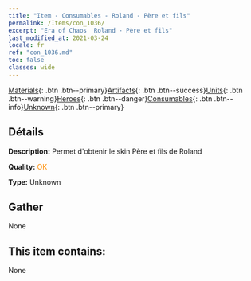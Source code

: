 ```yaml
---
title: "Item - Consumables - Roland - Père et fils"
permalink: /Items/con_1036/
excerpt: "Era of Chaos  Roland - Père et fils"
last_modified_at: 2021-03-24
locale: fr
ref: "con_1036.md"
toc: false
classes: wide
---
```

 [Materials](/fr/Items/){: .btn .btn--primary}[Artifacts](/fr/Items/Artifacts/){: .btn .btn--success}[Units](/fr/Items/Units/){: .btn .btn--warning}[Heroes](/fr/Items/Heroes/){: .btn .btn--danger}[Consumables](/fr/Items/Consumables/){: .btn .btn--info}[Unknown](/fr/Items/Unknown/){: .btn .btn--primary}

## Détails
 **Description:** Permet d'obtenir le skin Père et fils de Roland

 **Quality:** <span style="color: #FF8C00">OK</span>

 **Type:** Unknown

## Gather

  None

## This item contains:

  None

